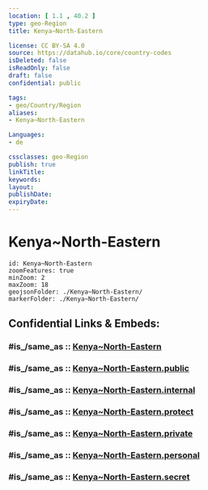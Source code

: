 ```yaml
---
location: [ 1.1 , 40.2 ] 
type: geo-Region
title: Kenya~North-Eastern

license: CC BY-SA 4.0
source: https://datahub.io/core/country-codes
isDeleted: false
isReadOnly: false
draft: false
confidential: public

tags:
- geo/Country/Region
aliases:
- Kenya~North-Eastern

Languages:
- de

cssclasses: geo-Region
publish: true
linkTitle: 
keywords: 
layout: 
publishDate: 
expiryDate: 
---
```


# Kenya~North-Eastern

```leaflet
id: Kenya~North-Eastern
zoomFeatures: true 
minZoom: 2 
maxZoom: 18
geojsonFolder: ./Kenya~North-Eastern/
markerFolder: ./Kenya~North-Eastern/
```


## Confidential Links & Embeds: 

### #is_/same_as :: [Kenya~North-Eastern](/_Standards/Earth/Continent/Africa/Africa~East/Kenya/Provinces~Kenya/Kenya~North-Eastern.md) 

### #is_/same_as :: [Kenya~North-Eastern.public](/_public/Earth/Continent/Africa/Africa~East/Kenya/Provinces~Kenya/Kenya~North-Eastern.public.md) 

### #is_/same_as :: [Kenya~North-Eastern.internal](/_internal/Earth/Continent/Africa/Africa~East/Kenya/Provinces~Kenya/Kenya~North-Eastern.internal.md) 

### #is_/same_as :: [Kenya~North-Eastern.protect](/_protect/Earth/Continent/Africa/Africa~East/Kenya/Provinces~Kenya/Kenya~North-Eastern.protect.md) 

### #is_/same_as :: [Kenya~North-Eastern.private](/_private/Earth/Continent/Africa/Africa~East/Kenya/Provinces~Kenya/Kenya~North-Eastern.private.md) 

### #is_/same_as :: [Kenya~North-Eastern.personal](/_personal/Earth/Continent/Africa/Africa~East/Kenya/Provinces~Kenya/Kenya~North-Eastern.personal.md) 

### #is_/same_as :: [Kenya~North-Eastern.secret](/_secret/Earth/Continent/Africa/Africa~East/Kenya/Provinces~Kenya/Kenya~North-Eastern.secret.md)

